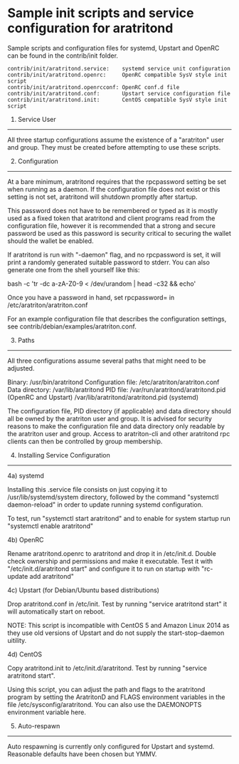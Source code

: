Sample init scripts and service configuration for aratritond
==========================================================

Sample scripts and configuration files for systemd, Upstart and OpenRC
can be found in the contrib/init folder.

    contrib/init/aratritond.service:    systemd service unit configuration
    contrib/init/aratritond.openrc:     OpenRC compatible SysV style init script
    contrib/init/aratritond.openrcconf: OpenRC conf.d file
    contrib/init/aratritond.conf:       Upstart service configuration file
    contrib/init/aratritond.init:       CentOS compatible SysV style init script

1. Service User
---------------------------------

All three startup configurations assume the existence of a "aratriton" user
and group.  They must be created before attempting to use these scripts.

2. Configuration
---------------------------------

At a bare minimum, aratritond requires that the rpcpassword setting be set
when running as a daemon.  If the configuration file does not exist or this
setting is not set, aratritond will shutdown promptly after startup.

This password does not have to be remembered or typed as it is mostly used
as a fixed token that aratritond and client programs read from the configuration
file, however it is recommended that a strong and secure password be used
as this password is security critical to securing the wallet should the
wallet be enabled.

If aratritond is run with "-daemon" flag, and no rpcpassword is set, it will
print a randomly generated suitable password to stderr.  You can also
generate one from the shell yourself like this:

bash -c 'tr -dc a-zA-Z0-9 < /dev/urandom | head -c32 && echo'

Once you have a password in hand, set rpcpassword= in /etc/aratriton/aratriton.conf

For an example configuration file that describes the configuration settings,
see contrib/debian/examples/aratriton.conf.

3. Paths
---------------------------------

All three configurations assume several paths that might need to be adjusted.

Binary:              /usr/bin/aratritond
Configuration file:  /etc/aratriton/aratriton.conf
Data directory:      /var/lib/aratritond
PID file:            /var/run/aratritond/aratritond.pid (OpenRC and Upstart)
                     /var/lib/aratritond/aratritond.pid (systemd)

The configuration file, PID directory (if applicable) and data directory
should all be owned by the aratriton user and group.  It is advised for security
reasons to make the configuration file and data directory only readable by the
aratriton user and group.  Access to aratriton-cli and other aratritond rpc clients
can then be controlled by group membership.

4. Installing Service Configuration
-----------------------------------

4a) systemd

Installing this .service file consists on just copying it to
/usr/lib/systemd/system directory, followed by the command
"systemctl daemon-reload" in order to update running systemd configuration.

To test, run "systemctl start aratritond" and to enable for system startup run
"systemctl enable aratritond"

4b) OpenRC

Rename aratritond.openrc to aratritond and drop it in /etc/init.d.  Double
check ownership and permissions and make it executable.  Test it with
"/etc/init.d/aratritond start" and configure it to run on startup with
"rc-update add aratritond"

4c) Upstart (for Debian/Ubuntu based distributions)

Drop aratritond.conf in /etc/init.  Test by running "service aratritond start"
it will automatically start on reboot.

NOTE: This script is incompatible with CentOS 5 and Amazon Linux 2014 as they
use old versions of Upstart and do not supply the start-stop-daemon uitility.

4d) CentOS

Copy aratritond.init to /etc/init.d/aratritond. Test by running "service aratritond start".

Using this script, you can adjust the path and flags to the aratritond program by
setting the AratritonD and FLAGS environment variables in the file
/etc/sysconfig/aratritond. You can also use the DAEMONOPTS environment variable here.

5. Auto-respawn
-----------------------------------

Auto respawning is currently only configured for Upstart and systemd.
Reasonable defaults have been chosen but YMMV.
